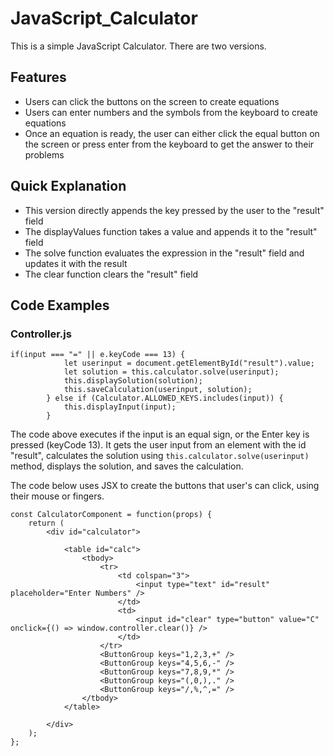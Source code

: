 # JavaScript_Calculator
 This is a simple JavaScript Calculator. There are two versions.

 ## Features
* Users can click the buttons on the screen to create equations
* Users can enter numbers and the symbols from the keyboard to create equations
* Once an equation is ready, the user can either click the equal button on the screen or press enter from the keyboard to get the answer to their problems
 
 ## Quick Explanation
 * This version directly appends the key pressed by the user to the "result" field
 * The displayValues function takes a value and appends it to the "result" field
 * The solve function evaluates the expression in the "result" field and updates it with the result
 * The clear function clears the "result" field

## Code Examples
### Controller.js

```
if(input === "=" || e.keyCode === 13) {
            let userinput = document.getElementById("result").value;
            let solution = this.calculator.solve(userinput);
            this.displaySolution(solution);
            this.saveCalculation(userinput, solution);
        } else if (Calculator.ALLOWED_KEYS.includes(input)) {
            this.displayInput(input);
        }
```

The code above executes if the input is an equal sign, or the Enter key is pressed (keyCode 13). It gets the user input from an element with the id "result", calculates the solution using ```this.calculator.solve(userinput)``` method, displays the solution, and saves the calculation.

The code below uses JSX to create the buttons that user's can click, using their mouse or fingers.
```
const CalculatorComponent = function(props) {
    return (
        <div id="calculator">

            <table id="calc">
                <tbody>
                    <tr>
                        <td colspan="3">
                            <input type="text" id="result" placeholder="Enter Numbers" />
                        </td>
                        <td>
                            <input id="clear" type="button" value="C" onclick={() => window.controller.clear()} />
                        </td>
                    </tr>
                    <ButtonGroup keys="1,2,3,+" />
                    <ButtonGroup keys="4,5,6,-" />
                    <ButtonGroup keys="7,8,9,*" />
                    <ButtonGroup keys="(,0,),." />
                    <ButtonGroup keys="/,%,^,=" />
                </tbody>
            </table>

        </div>
    );
};
```